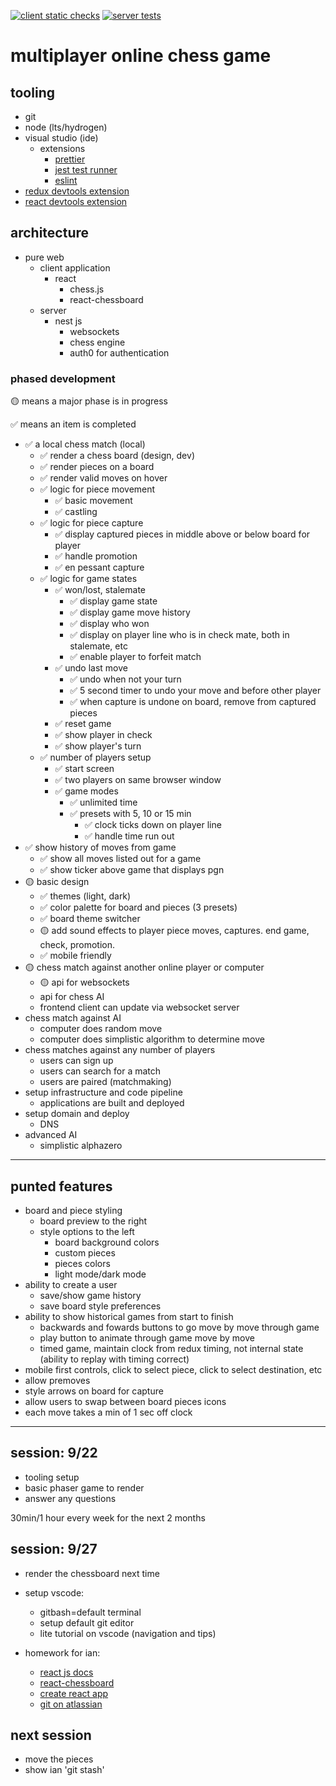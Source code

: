 [![client static checks](https://github.com/darrenjaworski/multiplayer-chess/actions/workflows/static-checks.yml/badge.svg)](https://github.com/darrenjaworski/multiplayer-chess/actions/workflows/static-checks.yml)
[![server tests](https://github.com/darrenjaworski/multiplayer-chess/actions/workflows/server-unit-tests.yml/badge.svg?branch=main)](https://github.com/darrenjaworski/multiplayer-chess/actions/workflows/server-unit-tests.yml)

# multiplayer online chess game

## tooling

- git
- node (lts/hydrogen)
- visual studio (ide)
  - extensions
    - [prettier](https://marketplace.visualstudio.com/items?itemName=esbenp.prettier-vscode)
    - [jest test runner](https://marketplace.visualstudio.com/items?itemName=Orta.vscode-jest)
    - [eslint](https://marketplace.visualstudio.com/items?itemName=dbaeumer.vscode-eslint)
- [redux devtools extension](https://chrome.google.com/webstore/detail/redux-devtools/lmhkpmbekcpmknklioeibfkpmmfibljd)
- [react devtools extension](https://chrome.google.com/webstore/detail/react-developer-tools/fmkadmapgofadopljbjfkapdkoienihi)

## architecture

- pure web
  - client application
    - react
      - chess.js
      - react-chessboard
  - server
    - nest js
      - websockets
      - chess engine
      - auth0 for authentication

### phased development

🟡 means a major phase is in progress

✅ means an item is completed

- ✅ a local chess match (local)
  - ✅ render a chess board (design, dev)
  - ✅ render pieces on a board
  - ✅ render valid moves on hover
  - ✅ logic for piece movement
    - ✅ basic movement
    - ✅ castling
  - ✅ logic for piece capture
    - ✅ display captured pieces in middle above or below board for player
    - ✅ handle promotion
    - ✅ en pessant capture
  - ✅ logic for game states
    - ✅ won/lost, stalemate
      - ✅ display game state
      - ✅ display game move history
      - ✅ display who won
      - ✅ display on player line who is in check mate, both in stalemate, etc
      - ✅ enable player to forfeit match
    - ✅ undo last move
      - ✅ undo when not your turn
      - ✅ 5 second timer to undo your move and before other player
      - ✅ when capture is undone on board, remove from captured pieces
    - ✅ reset game
    - ✅ show player in check
    - ✅ show player's turn
  - ✅ number of players setup
    - ✅ start screen
    - ✅ two players on same browser window
    - ✅ game modes
      - ✅ unlimited time
      - ✅ presets with 5, 10 or 15 min
        - ✅ clock ticks down on player line
        - ✅ handle time run out
- ✅ show history of moves from game
  - ✅ show all moves listed out for a game
  - ✅ show ticker above game that displays pgn
- 🟡 basic design
  - ✅ themes (light, dark)
  - ✅ color palette for board and pieces (3 presets)
  - ✅ board theme switcher
  - 🟡 add sound effects to player piece moves, captures. end game, check, promotion.
  - ✅ mobile friendly
- 🟡 chess match against another online player or computer
  - 🟡 api for websockets
  - api for chess AI
  - frontend client can update via websocket server
- chess match against AI
  - computer does random move
  - computer does simplistic algorithm to determine move
- chess matches against any number of players
  - users can sign up
  - users can search for a match
  - users are paired (matchmaking)
- setup infrastructure and code pipeline
  - applications are built and deployed
- setup domain and deploy
  - DNS
- advanced AI
  - simplistic alphazero

---

## punted features

- board and piece styling
  - board preview to the right
  - style options to the left
    - board background colors
    - custom pieces
    - pieces colors
    - light mode/dark mode
- ability to create a user
  - save/show game history
  - save board style preferences
- ability to show historical games from start to finish
  - backwards and fowards buttons to go move by move through game
  - play button to animate through game move by move
  - timed game, maintain clock from redux timing, not internal state (ability to replay with timing correct)
- mobile first controls, click to select piece, click to select destination, etc
- allow premoves
- style arrows on board for capture
- allow users to swap between board pieces icons
- each move takes a min of 1 sec off clock

---

## session: 9/22

- tooling setup
- basic phaser game to render
- answer any questions

30min/1 hour every week for the next 2 months

## session: 9/27

- render the chessboard next time
- setup vscode:

  - gitbash=default terminal
  - setup default git editor
  - lite tutorial on vscode (navigation and tips)

- homework for ian:
  - [react js docs](https://reactjs.org/docs/getting-started.html)
  - [react-chessboard](https://www.npmjs.com/package/react-chessboard)
  - [create react app](https://github.com/facebook/create-react-app)
  - [git on atlassian](https://www.atlassian.com/git)

## next session

- move the pieces
- show ian 'git stash'
